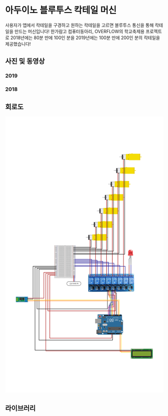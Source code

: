 # 아두이노 블루투스 칵테일 머신

 사용자가 앱에서 칵테일을 구경하고 원하는 칵테일을 고르면 블루투스 통신을 통해 칵테일을 만드는 머신입니다!
 한가람고 컴퓨터동아리, OVERFLOW의 학교축제용 프로젝트로 2018년에는 80분 만에 100인 분을 2019년에는 100분 만에 200인 분의 칵테일을 제공했습니다!
 
## 사진 및 동영상

### 2019

### 2018

## 회로도
![회로도](/image/칵테일머신_회로도.png)

## 라이브러리





